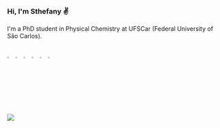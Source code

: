 ### Hi, I'm Sthefany :v:

I'm a PhD student in Physical Chemistry at UFSCar (Federal University of São Carlos).

##
<div style='display: inline_block'>
  <a href='https://www.linkedin.com/in/sthefany-sena/' target='_blank'><img width='3%' alt='Linkedin' src='https://cdn-icons-png.flaticon.com/512/179/179330.png' target='_blank'></a>
  <a href='https://www.instagram.com/sthefanyssena' target='_blank'><img width='3%' alt='Instagram' src='https://cdn-icons.flaticon.com/png/512/4138/premium/4138124.png?token=exp=1655411289~hmac=79efc33fb0b7a160ed2dfb99122a203e' target='_blank'></a>
  <a href="mailto:senasthefany@gmail.com" target='_blank'><img width='3%' alt='Gmail' src='https://cdn-icons-png.flaticon.com/512/552/552486.png' target='_blank'></a>
  <a href="https://mobile.twitter.com/sthessena" target='_blank'><img width='3%' alt='Twitter' src='https://cdn-icons-png.flaticon.com/512/145/145812.png' target='_blank'></a>
  <a href='https://orcid.org/0000-0002-0230-8127' target='_blank'><img width='3%' alt='Orcid' src='https://upload.wikimedia.org/wikipedia/commons/0/06/ORCID_iD.svg' target='_blank'></a>
  <a href='https://www.researchgate.net/profile/Sthefany-Sena-2' target='_blank'><img width='3%' alt='ResearchGate' src='https://upload.wikimedia.org/wikipedia/commons/5/5e/ResearchGate_icon_SVG.svg' target='_blank'></a>
</div><br>


<div>
  <img src='https://github-readme-stats.vercel.app/api?username=senasthefany&show_icons=true&theme=dracula'/>
</div></br>

 <!--<div style='display: inline_block'>
  <img align='center' width='3.5%' alt='Bash' src='https://cdn-icons-png.flaticon.com/512/919/919837.png' />
  <img align='center' width='3.5%' alt='HTML' src="https://cdn.jsdelivr.net/gh/devicons/devicon/icons/html5/html5-plain-wordmark.svg" />
  <img align='center' width='3.5%' alt='CSS' src="https://cdn.jsdelivr.net/gh/devicons/devicon/icons/css3/css3-plain-wordmark.svg" />
  <img align='center' width='3.5%' alt='JavaScript' src="https://cdn.jsdelivr.net/gh/devicons/devicon/icons/javascript/javascript-original.svg" />
  <img align='center' width='3.5%' alt='Python' src="https://cdn.jsdelivr.net/gh/devicons/devicon/icons/python/python-original.svg" />
  
</div> -->


<!-- comment here -->
